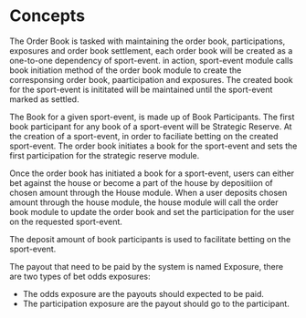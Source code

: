 # **Concepts**

The Order Book is tasked with maintaining the order book, participations, exposures and order book settlement,
each order book will be created as a one-to-one dependency of sport-event. in action, sport-event module calls
book initiation method of the order book module to create the corresponsing order book, paarticipation and exposures.
The created book for the sport-event is inititated will be maintained until the sport-event marked as settled.

The Book for a given sport-event, is made up of Book Participants. The first book participant for any book of
a sport-event will be Strategic Reserve. At the creation of a sport-event, in order to faciliate betting on
the created sport-event. The order book initiates a book for the sport-event and sets the first participation for the
strategic reserve module.

Once the order book has initiated a book for a sport-event, users can either bet against the house or
become a part of the house by depositiion of chosen amount through the House module. When a user deposits chosen
amount through the house module, the house module will call the order book module to update the order book
and set the participation for the user on the requested sport-event.

The deposit amount of book participants is used to facilitate betting on the sport-event.

The payout that need to be paid by the system is named Exposure, there are two types of bet odds exposures:

- The odds exposure are the payouts should expected to be paid.
- The participation exposure are the payout should go to the participant.
